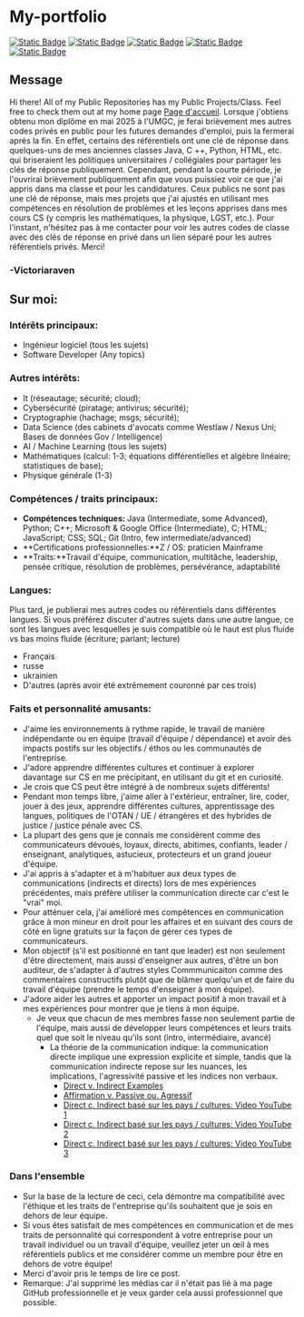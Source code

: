 # My-portfolio

[![Static Badge](https://img.shields.io/badge/Language-French-blue)](https://github.com/VictoriaRaven/My-Portfolio/blob/main/languages/README.fr.md) [![Static Badge](https://img.shields.io/badge/Language-Spanish-orange)](https://github.com/VictoriaRaven/My-Portfolio/blob/main/languages/README.es.md) [![Static Badge](https://img.shields.io/badge/Language-Russian-red)](https://github.com/VictoriaRaven/My-Portfolio/blob/main/languages/README.ru.md) [![Static Badge](https://img.shields.io/badge/Language-Ukrainian-yellow)](https://github.com/VictoriaRaven/My-Portfolio/blob/main/languages/README.uk.md) [![Static Badge](https://img.shields.io/badge/Language-Dutch-green)](https://github.com/VictoriaRaven/My-Portfolio/blob/main/languages/README.nl.md)

## Message

Hi there! All of my Public Repositories has my Public Projects/Class. Feel free to check them out at my home page [Page d'accueil](https://github.com/VictoriaRaven?tab=repositories). Lorsque j'obtiens obtenu mon diplôme en mai 2025 à l'UMGC, je ferai brièvement mes autres codes privés en public pour les futures demandes d'emploi, puis la fermerai après la fin. En effet, certains des référentiels ont une clé de réponse dans quelques-uns de mes anciennes classes Java, C ++, Python, HTML, etc. qui briseraient les politiques universitaires / collégiales pour partager les clés de réponse publiquement. Cependant, pendant la courte période, je l'ouvrirai brièvement publiquement afin que vous puissiez voir ce que j'ai appris dans ma classe et pour les candidatures. Ceux publics ne sont pas une clé de réponse, mais mes projets que j'ai ajustés en utilisant mes compétences en résolution de problèmes et les leçons apprises dans mes cours CS (y compris les mathématiques, la physique, LGST, etc.). Pour l'instant, n'hésitez pas à me contacter pour voir les autres codes de classe avec des clés de réponse en privé dans un lien séparé pour les autres référentiels privés. Merci!

### -Victoriaraven

## Sur moi:

### Intérêts principaux:

-   Ingénieur logiciel (tous les sujets)
-   Software Developer (Any topics)

### Autres intérêts:

-   It (réseautage; sécurité; cloud);
-   Cybersécurité (piratage; antivirus; sécurité);
-   Cryptographie (hachage; msgs; sécurité);
-   Data Science (des cabinets d'avocats comme Westlaw / Nexus Uni; Bases de données Gov / Intelligence)
-   AI / Machine Learning (tous les sujets)
-   Mathématiques (calcul: 1-3; équations différentielles et algèbre linéaire; statistiques de base);
-   Physique générale (1-3)

### Compétences / traits principaux:

-   **Compétences techniques:** Java (Intermediate, some Advanced), Python; C++; Microsoft & Google Office (Intermediate), C; HTML; JavaScript;
    CSS; SQL; Git (Intro, few intermediate/advanced)
-   **Certifications professionnelles:**Z / OS: praticien Mainframe
-   **Traits:**Travail d'équipe, communication, multitâche, leadership, pensée critique, résolution de problèmes, persévérance, adaptabilité

### Langues:

Plus tard, je publierai mes autres codes ou référentiels dans différentes langues. Si vous préférez discuter d'autres sujets dans une autre langue, ce sont les langues avec lesquelles je suis compatible où le haut est plus fluide vs bas moins fluide (écriture; parlant; lecture)

-   Français
-   russe
-   ukrainien
-   D'autres (après avoir été extrêmement couronné par ces trois)

### Faits et personnalité amusants:

-   J'aime les environnements à rythme rapide, le travail de manière indépendante ou en équipe (travail d'équipe / dépendance) et avoir des impacts postifs sur les objectifs / éthos ou les communautés de l'entreprise.
-   J'adore apprendre différentes cultures et continuer à explorer davantage sur CS en me précipitant, en utilisant du git et en curiosité.
-   Je crois que CS peut être intégré à de nombreux sujets différents!
-   Pendant mon temps libre, j'aime aller à l'extérieur, entraîner, lire, coder, jouer à des jeux, apprendre différentes cultures, apprentissage des langues, politiques de l'OTAN / UE / étrangères et des hybrides de justice / justice pénale avec CS.
-   La plupart des gens que je connais me considèrent comme des communicateurs dévoués, loyaux, directs, abitimes, confiants, leader / enseignant, analytiques, astucieux, protecteurs et un grand joueur d'équipe.
-   J'ai appris à s'adapter et à m'habituer aux deux types de communications (indirects et directs) lors de mes expériences précédentes, mais préfère utiliser la communication directe car c'est le "vrai" moi.
-   Pour atténuer cela, j'ai amélioré mes compétences en communication grâce à mon mineur en droit pour les affaires et en suivant des cours de côté en ligne gratuits sur la façon de gérer ces types de communicateurs.
-   Mon objectif (s'il est positionné en tant que leader) est non seulement d'être directement, mais aussi d'enseigner aux autres, d'être un bon auditeur, de s'adapter à d'autres styles Commmunicaiton comme des commentaires constructifs plutôt que de blâmer quelqu'un et de faire du travail d'équipe (prendre le temps d'enseigner à mon équipe).
-   J'adore aider les autres et apporter un impact positif à mon travail et à mes expériences pour montrer que je tiens à mon équipe.
    -   Je veux que chacun de mes membres fasse non seulement partie de l'équipe, mais aussi de développer leurs compétences et leurs traits quel que soit le niveau qu'ils sont (intro, intermédiaire, avancé)
        -   La théorie de la communication indique: la communication directe implique une expression explicite et simple, tandis que la communication indirecte repose sur les nuances, les implications, l'agressivité passive et les indices non verbaux.
            -   [Direct v. Indirect Examples](https://www.indeed.com/career-advice/career-development/direct-communication)
            -   [Affirmation v. Passive ou. Agressif](https://youtu.be/KmrokQdsjTA?feature=shared)
            -   [Direct c. Indirect basé sur les pays / cultures: Video YouTube 1](https://youtu.be/0W9iLrfyq20?si=9dHIS2LGlFsGASew)
            -   [Direct c. Indirect basé sur les pays / cultures: Video YouTube 2](https://youtu.be/ZjwiX6KNAHE?feature=shared&t=229)
            -   [Direct c. Indirect basé sur les pays / cultures: Video YouTube 3](https://youtu.be/qKViQSnW-UA?si=fBhuKTvSY6Wy9VXX)

### Dans l'ensemble

-   Sur la base de la lecture de ceci, cela démontre ma compatibilité avec l'éthique et les traits de l'entreprise qu'ils souhaitent que je sois en dehors de leur équipe.
-   Si vous êtes satisfait de mes compétences en communication et de mes traits de personnalité qui correspondent à votre entreprise pour un travail individuel ou un travail d'équipe, veuillez jeter un œil à mes référentiels publics et me considérer comme un membre pour être en dehors de votre équipe!
-   Merci d'avoir pris le temps de lire ce post.
-   Remarque: J'ai supprimé les médias car il n'était pas lié à ma page GitHub professionnelle et je veux garder cela aussi professionnel que possible.
